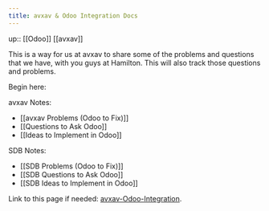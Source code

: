 ```yaml
---
title: avxav & Odoo Integration Docs
---
```

up:: [[Odoo]] [[avxav]]

This is a way for us at avxav to share some of the problems and questions that we have, with you guys at Hamilton. This will also track those questions and problems.

Begin here:

avxav Notes:
- [[avxav Problems (Odoo to Fix)]]
- [[Questions to Ask Odoo]]
- [[Ideas to Implement in Odoo]]

SDB Notes:
- [[SDB Problems (Odoo to Fix)]]
- [[SDB Questions to Ask Odoo]]
- [[SDB Ideas to Implement in Odoo]]


Link to this page if needed: [avxav-Odoo-Integration](https://aceofheaven.github.io/avxav-Odoo-integration/).